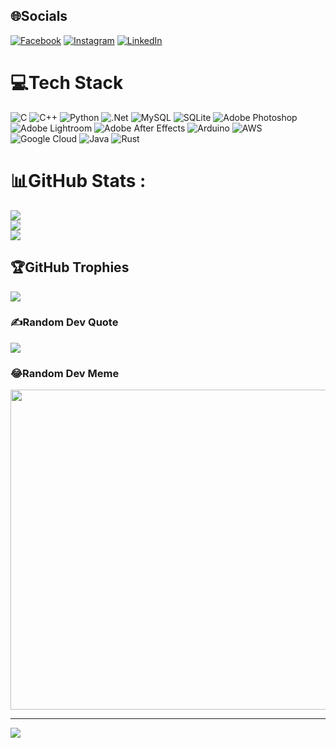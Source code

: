 
## 🌐Socials
[![Facebook](https://img.shields.io/badge/Facebook-%231877F2.svg?logo=Facebook&logoColor=white)](https://www.facebook.com/hardy.bui.03/) [![Instagram](https://img.shields.io/badge/Instagram-%23E4405F.svg?logo=Instagram&logoColor=white)](htps://www.instagram.com/hardybui/) [![LinkedIn](https://img.shields.io/badge/LinkedIn-%230077B5.svg?logo=linkedin&logoColor=white)](https://www.linkedin.com/in/hardybui03/) 

# 💻Tech Stack
![C](https://img.shields.io/badge/c-%2300599C.svg?style=plastic&logo=c&logoColor=white) ![C++](https://img.shields.io/badge/c++-%2300599C.svg?style=plastic&logo=c%2B%2B&logoColor=white) ![Python](https://img.shields.io/badge/python-3670A0?style=plastic&logo=python&logoColor=ffdd54) ![.Net](https://img.shields.io/badge/.NET-5C2D91?style=plastic&logo=.net&logoColor=white) ![MySQL](https://img.shields.io/badge/mysql-%2300f.svg?style=plastic&logo=mysql&logoColor=white) ![SQLite](https://img.shields.io/badge/sqlite-%2307405e.svg?style=plastic&logo=sqlite&logoColor=white) ![Adobe Photoshop](https://img.shields.io/badge/adobephotoshop-%2331A8FF.svg?style=plastic&logo=adobephotoshop&logoColor=white) ![Adobe Lightroom](https://img.shields.io/badge/Adobe%20Lightroom-31A8FF.svg?style=plastic&logo=Adobe%20Lightroom&logoColor=white) ![Adobe After Effects](https://img.shields.io/badge/Adobe%20After%20Effects-9999FF.svg?style=plastic&logo=Adobe%20After%20Effects&logoColor=white) ![Arduino](https://img.shields.io/badge/-Arduino-00979D?style=plastic&logo=Arduino&logoColor=white) ![AWS](https://img.shields.io/badge/AWS-%23FF9900.svg?style=plastic&logo=amazon-aws&logoColor=white) ![Google Cloud](https://img.shields.io/badge/Google%20Cloud-%234285F4.svg?style=plastic&logo=google-cloud&logoColor=white) ![Java](https://img.shields.io/badge/java-%23ED8B00.svg?style=plastic&logo=java&logoColor=white) ![Rust](https://img.shields.io/badge/rust-%23000000.svg?style=plastic&logo=rust&logoColor=white)
# 📊GitHub Stats :
![](https://github-readme-stats.vercel.app/api?username=hardybui03&theme=radical&hide_border=false&include_all_commits=false&count_private=false)<br/>
![](https://github-readme-streak-stats.herokuapp.com/?user=hardybui03&theme=radical&hide_border=false)<br/>
![](https://github-readme-stats.vercel.app/api/top-langs/?username=hardybui03&theme=radical&hide_border=false&include_all_commits=false&count_private=false&layout=compact)

## 🏆GitHub Trophies
![](https://github-trophies.vercel.app/?username=hardybui03&theme=radical&no-frame=false&no-bg=false&margin-w=4)

### ✍️Random Dev Quote
![](https://quotes-github-readme.vercel.app/api?type=vetical&theme=radical)

### 😂Random Dev Meme
<img src="https://random-memer.herokuapp.com/" width="512px"/>

---
[![](https://visitcount.itsvg.in/api?id=hardybui03&icon=0&color=0)](https://visitcount.itsvg.in)
